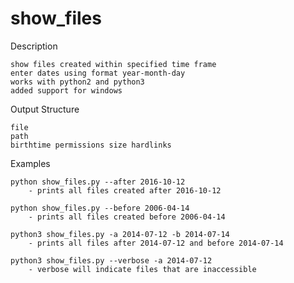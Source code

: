 # show_files

Description

    show files created within specified time frame
    enter dates using format year-month-day
    works with python2 and python3
    added support for windows

Output Structure

    file
    path
    birthtime permissions size hardlinks

Examples

    python show_files.py --after 2016-10-12
        - prints all files created after 2016-10-12

    python show_files.py --before 2006-04-14
        - prints all files created before 2006-04-14

    python3 show_files.py -a 2014-07-12 -b 2014-07-14
        - prints all files after 2014-07-12 and before 2014-07-14

    python3 show_files.py --verbose -a 2014-07-12
        - verbose will indicate files that are inaccessible

